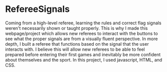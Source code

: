 # RefereeSignals
Coming from a high-level referee, learning the rules and correct flag signals weren't necessarily shown or taught properly. This is why I made this webpage/project which allows new referees to interact with the buttons to see what the proper signals are from a visually fluent perspective. In more depth, I built a referee that functions based on the signal that the user interacts with.  I believe this will allow new referees to be able to feel prepared before entering their first games and inevitably be more confident about themselves and the sport. In this project, I used javascript, HTML, and CSS.
